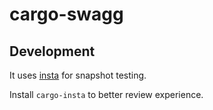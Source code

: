 # cargo-swagg

## Development

It uses [insta](https://github.com/mitsuhiko/insta) for snapshot testing.

Install `cargo-insta` to better review experience.
